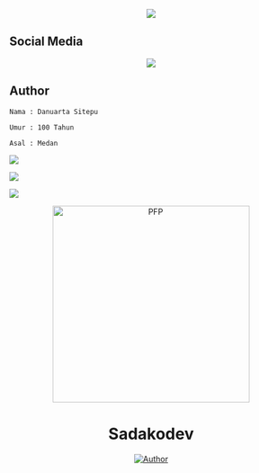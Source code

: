 <p align="center">
<a href=""><img align="center" src="https://github-cardname.caliph.my.id/api?name=Danu57P&description=Hi%2C%20I'm%20a%20Novice%20Programmer%2C%20Nice%20to%20meet%20you&image=https://avatars.githubusercontent.com/sadakodev2002&usqp=CAU&backgroundColor=%808080&&github=sadakodev2002&pattern=ticTacToe&colorPattern=%23eaeaea&site=WATASHI%2C%WIBU%20INDONESIA"/></a>
</p>

## Social Media

<p align="center"> <a href="https://wa.me/+6287762402201"><img src="https://img.shields.io/badge/WhatsApp-25D366?style=for- the-badge&logo=whatsapp&logoColor=white " /></p></a>

## Author

```Nama : Danuarta Sitepu```

```Umur : 100 Tahun ```

```Asal : Medan ```


<p align="left">
<img src="https://github-readme-stats.vercel.app/api?username=sadakodev2002&bg_color=30,e96443,904e95&title_color=fff&text_color=fff&count_private=true&include_all_commits=true&icon_color=fff&hide_border=false&show_icons=false" /></a>
</p> 

<p align="left">
  <a href="https://github.com/sadakodev2002"><img src="https://github-readme-stats.vercel.app/api/top-langs?username=caliphdev&bg_color=30,e96443,904e95&title_color=fff&text_color=fff&hide_border=true&hide_title=false&show_icons=true&layout=compact&langs_count=10" /></a>
</p>

<p align="left">
<a href="//github.com/sadakodev2002"><img src="https://github-readme-stats.vercel.app/api/top-langs/?username=caliphdev"></a>
</p>


<div align="center">
<img src="https://avatars.githubusercontent.com/sadakodev2002" width="350" height="350" border="0" alt="PFP">
  
  
# Sadakodev

<p align="center">
  <a href="https://github.com/sadakodev2002"><img title="Author" src="https://img.shields.io/badge/Developer-Sadakodev--2002-blueviolet.svg?style=for-the-badge&logo=github" /></a>
</p>
